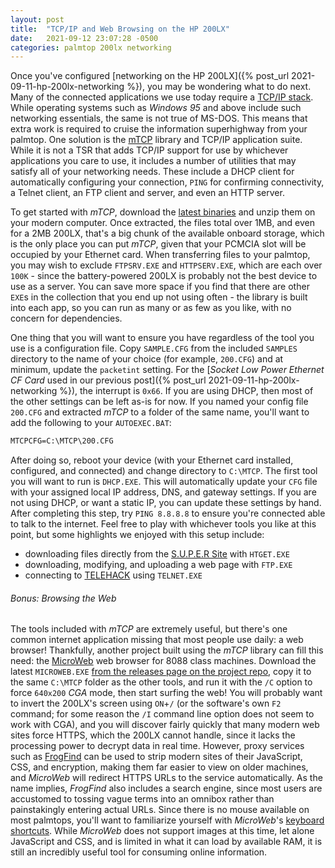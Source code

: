 ```yaml
---
layout: post
title:  "TCP/IP and Web Browsing on the HP 200LX"
date:   2021-09-12 23:07:28 -0500
categories: palmtop 200lx networking
---
```


Once you've configured [networking on the HP 200LX]({% post_url 2021-09-11-hp-200lx-networking %}), you may be wondering what to do next. Many of the connected applications we use today require a [TCP/IP stack](https://en.wikipedia.org/wiki/Internet_protocol_suite). While operating systems such as *Windows 95* and above include such networking essentials, the same is not true of MS-DOS. This means that extra work is required to cruise the information superhighway from your palmtop. One solution is the [mTCP](http://www.brutman.com/mTCP/) library and TCP/IP application suite. While it is not a TSR that adds TCP/IP support for use by whichever applications you care to use, it includes a number of utilities that may satisfy all of your networking needs. These include a DHCP client for automatically configuring your connection, `PING` for confirming connectivity, a Telnet client, an FTP client and server, and even an HTTP server. 

To get started with *mTCP*, download the [latest binaries](http://www.brutman.com/mTCP/mTCP_2020-03-07.zip) and unzip them on your modern computer. Once extracted, the files total over 1MB, and even for a 2MB 200LX, that's a big chunk of the available onboard storage, which is the only place you can put *mTCP*, given that your PCMCIA slot will be occupied by your Ethernet card. When transferring files to your palmtop, you may wish to exclude `FTPSRV.EXE` and `HTTPSERV.EXE`, which are each over `100K` - since the battery-powered 200LX is probably not the best device to use as a server. You can save more space if you find that there are other `EXE`s in the collection that you end up not using often - the library is built into each app, so you can run as many or as few as you like, with no concern for dependencies.  

One thing that you will want to ensure you have regardless of the tool you use is a configuration file. Copy `SAMPLE.CFG` from the included `SAMPLES` directory to the name of your choice (for example, `200.CFG`) and at minimum, update the `packetint` setting. For the [*Socket Low Power Ethernet CF Card* used in our previous post]({% post_url 2021-09-11-hp-200lx-networking %}), the interrupt is `0x66`. If you are using DHCP, then most of the other settings can be left as-is for now. If you named your config file `200.CFG` and extracted *mTCP* to a folder of the same name, you'll want to add the following to your `AUTOEXEC.BAT`:  

```bat
MTCPCFG=C:\MTCP\200.CFG
```

After doing so, reboot your device (with your Ethernet card installed, configured, and connected) and change directory to `C:\MTCP`. The first tool you will want to run is `DHCP.EXE`. This will automatically update your `CFG` file with your assigned local IP address, DNS, and gateway settings. If you are not using DHCP, or want a static IP, you can update these settings by hand. After completing this step, try `PING 8.8.8.8` to ensure you're connected able to talk to the internet. Feel free to play with whichever tools you like at this point, but some highlights we enjoyed with this setup include:  

* downloading files directly from the [S.U.P.E.R Site](http://mizj.com/) with `HTGET.EXE`
* downloading, modifying, and uploading a web page with `FTP.EXE`
* connecting to [TELEHACK](https://telehack.com/) using `TELNET.EXE`

###### Bonus: Browsing the Web

The tools included with *mTCP* are extremely useful, but there's one common internet application missing that most people use daily: a web browser! Thankfully, another project built using the *mTCP* library can fill this need: the [MicroWeb](https://github.com/jhhoward/MicroWeb) web browser for 8088 class machines. Download the latest `MICROWEB.EXE` [from the releases page on the project repo](https://github.com/jhhoward/MicroWeb/releases), copy it to the same `C:\MTCP` folder as the other tools, and run it with the `/C` option to force `640x200` *CGA* mode, then start surfing the web! You will probably want to invert the 200LX's screen using `ON`+`/` (or the software's own `F2` command; for some reason the `/I` command line option does not seem to work with CGA), and you will discover fairly quickly that many modern web sites force HTTPS, which the 200LX cannot handle, since it lacks the processing power to decrypt data in real time. However, proxy services such as [FrogFind](http://frogfind.com/) can be used to strip modern sites of their JavaScript, CSS, and encryption, making them far easier to view on older machines, and *MicroWeb* will redirect HTTPS URLs to the service automatically. As the name implies, *FrogFind* also includes a search engine, since most users are accustomed to tossing vague terms into an omnibox rather than painstakingly entering actual URLs. Since there is no mouse available on most palmtops, you'll want to familiarize yourself with *MicroWeb*'s [keyboard shortcuts](https://github.com/jhhoward/MicroWeb#keyboard-shortcuts). While *MicroWeb* does not support images at this time, let alone JavaScript and CSS, and is limited in what it can load by available RAM, it is still an incredibly useful tool for consuming online information.  
